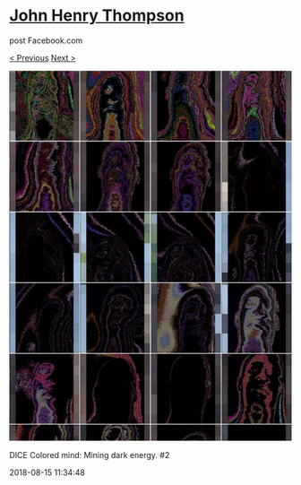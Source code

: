 # [John Henry Thompson](../README.md)
post Facebook.com

[< Previous](2018-08-21-1.md) [Next >](2018-08-13-1.md)

[![](../media/2018-08-15/Timeline-Photos-DICE-Colored-mind-Mining-dark-energy-2.jpg)](../README.md)

DICE Colored mind: Mining dark energy. #2

2018-08-15 11:34:48
